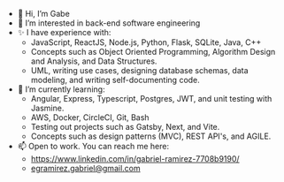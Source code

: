 - 👋 Hi, I’m Gabe
- 👀 I’m interested in back-end software engineering
- ✨ I have experience with:
  - JavaScript, ReactJS, Node.js, Python, Flask, SQLite, Java, C++
  - Concepts such as Object Oriented Programming, Algorithm Design and Analysis, and Data Structures.
  - UML, writing use cases, designing database schemas, data modeling, and writing self-documenting code.
- 🌱 I’m currently learning:
  - Angular, Express, Typescript, Postgres, JWT, and unit testing with Jasmine.
  - AWS, Docker, CircleCI, Git, Bash
  - Testing out projects such as Gatsby, Next, and Vite.
  - Concepts such as design patterns (MVC), REST API's, and AGILE.
- 📫 Open to work. You can reach me here:
  - https://www.linkedin.com/in/gabriel-ramirez-7708b9190/
  - egramirez.gabriel@gmail.com

<!---
genrique98/genrique98 is a ✨ special ✨ repository because its `README.md` (this file) appears on your GitHub profile.
You can click the Preview link to take a look at your changes.
--->
